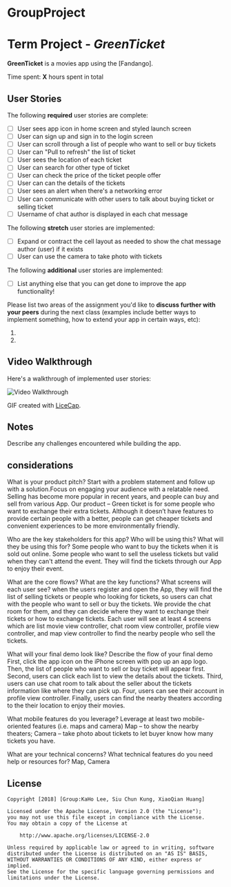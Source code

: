# GroupProject
# Term Project - *GreenTicket*

**GreenTicket** is a movies app using the [Fandango].

Time spent: **X** hours spent in total

## User Stories

The following **required** user stories are complete:

- [ ] User sees app icon in home screen and styled launch screen 
- [ ] User can sign up and sign in to the login screen 
- [ ] User can scroll through a list of people who want to sell or buy tickets
- [ ] User can "Pull to refresh" the list of ticket
- [ ] User sees the location of each ticket
- [ ] User can search for other type of ticket 
- [ ] User can check the price of the ticket people offer
- [ ] User can can the details of the tickets
- [ ] User sees an alert when there's a networking error 
- [ ] User can communicate with other users to talk about buying ticket or selling ticket
- [ ] Username of chat author is displayed in each chat message

The following **stretch** user stories are implemented:

- [ ] Expand or contract the cell layout as needed to show the chat message author (user) if it exists 
- [ ] User can use the camera to take photo with tickets

The following **additional** user stories are implemented:

- [ ] List anything else that you can get done to improve the app functionality!

Please list two areas of the assignment you'd like to **discuss further with your peers** during the next class (examples include better ways to implement something, how to extend your app in certain ways, etc):

1.
2.

## Video Walkthrough

Here's a walkthrough of implemented user stories:

<img src='https://i.imgur.com/ozf1Fpv.png?.gif' title='Video Walkthrough' width='' alt='Video Walkthrough' />

GIF created with [LiceCap](http://www.cockos.com/licecap/).

## Notes

Describe any challenges encountered while building the app.

## considerations

  What is your product pitch? Start with a problem statement and follow up with a solution.Focus on engaging your audience with a relatable need.
  Selling has become more popular in recent years, and people can buy and sell from various App. Our product – Green ticket is for some people who want to exchange their extra tickets. Although it doesn’t have features to provide certain people with a better, people can get cheaper tickets and convenient experiences to be more environmentally friendly. 

  Who are the key stakeholders for this app? Who will be using this? What will they be using this for?
  Some people who want to buy the tickets when it is sold out online. Some people who want to sell the useless tickets but valid when they can't attend the event. They will find the tickets through our App to enjoy their event. 

  What are the core flows? What are the key functions? What screens will each user see?
  when the users register and open the App, they will find the list of selling tickets or people who looking for tickets, so users can chat with the people who want to sell or buy the tickets. We provide the chat room for them, and they can decide where they want to exchange their tickets or how to exchange tickets. Each user will see at least 4 screens which are list movie view controller, chat room view controller, profile view controller, and map view controller to find the nearby people who sell the tickets. 

  What will your final demo look like? Describe the flow of your final demo
  First, click the app icon on the iPhone screen with pop up an app logo. Then, the list of people who want to sell or buy ticket will appear first. Second, users can click each list to view the details about the tickets. Third, users can use chat room to talk about the seller about the tickets information like where they can pick up. Four, users can see their account in profile view controller. Finally, users can find the nearby theaters according to the their location to enjoy their movies. 
  
  What mobile features do you leverage? Leverage at least two mobile-oriented features (i.e. maps and camera)
  Map – to show the nearby theaters; Camera – take photo about tickets to let buyer know how many tickets you have.

  What are your technical concerns? What technical features do you need help or resources for? 
  Map, Camera

## License

    Copyright [2018] [Group:KaHo Lee, Siu Chun Kung, XiaoQian Huang]

    Licensed under the Apache License, Version 2.0 (the "License");
    you may not use this file except in compliance with the License.
    You may obtain a copy of the License at

        http://www.apache.org/licenses/LICENSE-2.0

    Unless required by applicable law or agreed to in writing, software
    distributed under the License is distributed on an "AS IS" BASIS,
    WITHOUT WARRANTIES OR CONDITIONS OF ANY KIND, either express or implied.
    See the License for the specific language governing permissions and
    limitations under the License.
